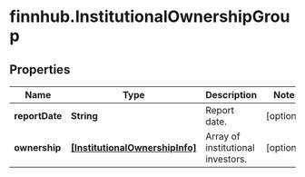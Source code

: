 # finnhub.InstitutionalOwnershipGroup

## Properties

Name | Type | Description | Notes
------------ | ------------- | ------------- | -------------
**reportDate** | **String** | Report date. | [optional] 
**ownership** | [**[InstitutionalOwnershipInfo]**](InstitutionalOwnershipInfo.md) | Array of institutional investors. | [optional] 



